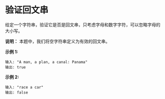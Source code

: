 # 验证回文串

给定一个字符串，验证它是否是回文串，只考虑字母和数字字符，可以忽略字母的大小写。

**说明：** 本题中，我们将空字符串定义为有效的回文串。

**示例 1:**

    输入: "A man, a plan, a canal: Panama"
    输出: true
    
**示例 2:**

    输入: "race a car"
    输出: false